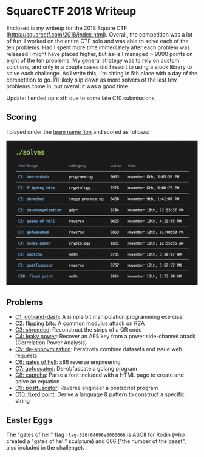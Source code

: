 # SquareCTF 2018 Writeup

Enclosed is my writeup for the 2018 Square CTF (https://squarectf.com/2018/index.html). Overall, the competition was a lot of fun. I worked on the entire CTF solo and was able to solve each of the ten problems. Had I spent more time immediately after each problem was released I might have placed higher, but as-is I managed > 9000 points on eight of the ten problems. My general strategy was to rely on custom solutions, and only in a couple cases did I resort to using a stock library to solve each challenge. As I write this, I'm sitting in 5th place with a day of the competition to go. I'll likely slip down as more solvers of the last few problems come in, but overall it was a good time.

Update: I ended up sixth due to some late C10 submissions.

## Scoring

I played under the [team name 'ion](https://2018.squarectf.com/team/807) and scored as follows:

![SquareCTF Team 'ion'](./images/ion_solves.png)

## Problems

- [C1: dot-and-dash](./C1.md): A simple bit manipulation programming exercise
- [C2: flipping bits](./C2.md): A common modulus attack on RSA
- [C3: shredded](./C3.md): Reconstruct the strips of a QR code
- [C4: leaky power](./C4.md): Recover an AES key from a power side-channel attack (Correlation Power Analysis)
- [C5: de-anonymization](./C5.md): Iteratively combine datasets and issue web requests
- [C6: gates of hell](./C6.md): x86 reverse engineering
- [C7: gofuscated](./C7.md): De-obfuscate a golang program
- [C8: captcha](./C8.md): Parse a font included with a HTML page to create and solve an equation
- [C9: postfuscator](./C9.md): Reverse engineer a postscript program
- [C10: fixed point](./C10.md): Derive a language & pattern to construct a specific string

## Easter Eggs

The "gates of hell" flag `flag-526f64696e0000666` is ASCII for Rodin (who created a "gates of hell" sculpture) and 666 ("the number of the beast", also included in the challenge).

